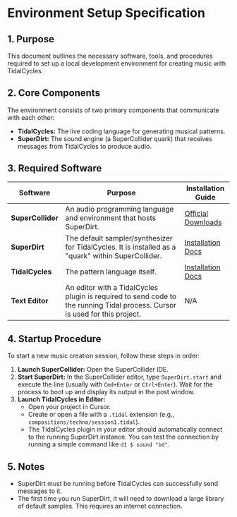 # Environment Setup Specification

## 1. Purpose

This document outlines the necessary software, tools, and procedures required to set up a local development environment for creating music with TidalCycles.

## 2. Core Components

The environment consists of two primary components that communicate with each other:

- **TidalCycles:** The live coding language for generating musical patterns.
- **SuperDirt:** The sound engine (a SuperCollider quark) that receives messages from TidalCycles to produce audio.

## 3. Required Software

| Software | Purpose | Installation Guide |
|---|---|---|
| **SuperCollider** | An audio programming language and environment that hosts SuperDirt. | [Official Downloads](https://supercollider.github.io/downloads) |
| **SuperDirt** | The default sampler/synthesizer for TidalCycles. It is installed as a "quark" within SuperCollider. | [Installation Docs](https://github.com/musikinformatik/SuperDirt) |
| **TidalCycles** | The pattern language itself. | [Installation Docs](https://tidalcycles.org/docs/getting-started/macos_install) |
| **Text Editor** | An editor with a TidalCycles plugin is required to send code to the running Tidal process. Cursor is used for this project. | N/A |

## 4. Startup Procedure

To start a new music creation session, follow these steps in order:

1.  **Launch SuperCollider:** Open the SuperCollider IDE.
2.  **Start SuperDirt:** In the SuperCollider editor, type `SuperDirt.start` and execute the line (usually with `Cmd+Enter` or `Ctrl+Enter`). Wait for the process to boot up and display its output in the post window.
3.  **Launch TidalCycles in Editor:**
    - Open your project in Cursor.
    - Create or open a file with a `.tidal` extension (e.g., `compositions/techno/session1.tidal`).
    - The TidalCycles plugin in your editor should automatically connect to the running SuperDirt instance. You can test the connection by running a simple command like `d1 $ sound "bd"`.

## 5. Notes

- SuperDirt must be running before TidalCycles can successfully send messages to it.
- The first time you run SuperDirt, it will need to download a large library of default samples. This requires an internet connection. 